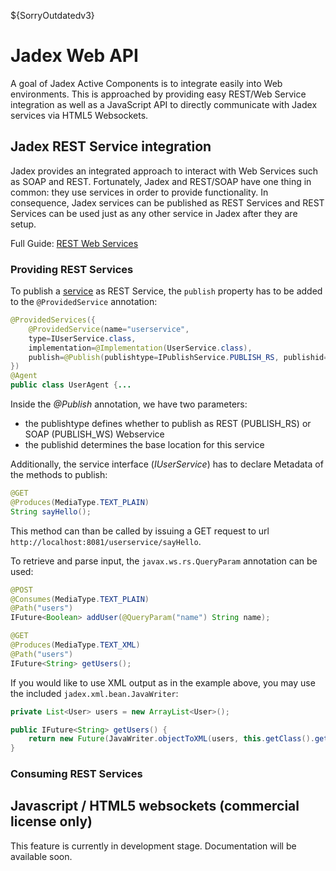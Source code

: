 ${SorryOutdatedv3}

# Jadex Web API

A goal of Jadex Active Components is to integrate easily into Web environments.
This is approached by providing easy REST/Web Service integration as well as a JavaScript API to directly communicate with Jadex services via HTML5 Websockets.

## Jadex REST Service integration

Jadex provides an integrated approach to interact with Web Services such as SOAP and REST.
Fortunately, Jadex and REST/SOAP have one thing in common: they use services in order to provide functionality.
In consequence, Jadex services can be published as REST Services and REST Services can be used just as any other service in Jadex after they are setup.

Full Guide:
[REST Web Services](../guides/ac/06%20Web%20Service%20Integration.md#rest-web-services)

### Providing REST Services

To publish a [service](/services/services) as REST Service, the ```publish``` property has to be added to the ```@ProvidedService``` annotation:

```java
@ProvidedServices({
    @ProvidedService(name="userservice",
    type=IUserService.class,
    implementation=@Implementation(UserService.class),
    publish=@Publish(publishtype=IPublishService.PUBLISH_RS, publishid="http://localhost:8081/userservice")
})
@Agent
public class UserAgent {...
```

Inside the *@Publish* annotation, we have two parameters:

 - the publishtype defines whether to publish as REST (PUBLISH_RS) or SOAP (PUBLISH_WS) Webservice
 - the publishid determines the base location for this service

Additionally, the service interface (*IUserService*) has to declare Metadata of the methods to publish:

```java
@GET
@Produces(MediaType.TEXT_PLAIN)
String sayHello();
```

This method can than be called by issuing a GET request to url ```http://localhost:8081/userservice/sayHello```.

To retrieve and parse input, the ```javax.ws.rs.QueryParam``` annotation can be used:

```java
@POST
@Consumes(MediaType.TEXT_PLAIN)
@Path("users")
IFuture<Boolean> addUser(@QueryParam("name") String name);

@GET
@Produces(MediaType.TEXT_XML)
@Path("users")
IFuture<String> getUsers();
```

If you would like to use XML output as in the example above, you may use the included ```jadex.xml.bean.JavaWriter```:

```java
private List<User> users = new ArrayList<User>();

public IFuture<String> getUsers() {
    return new Future(JavaWriter.objectToXML(users, this.getClass().getClassLoader()));
}
```

### Consuming REST Services

## Javascript / HTML5 websockets (commercial license only)

This feature is currently in development stage. Documentation will be available soon.
